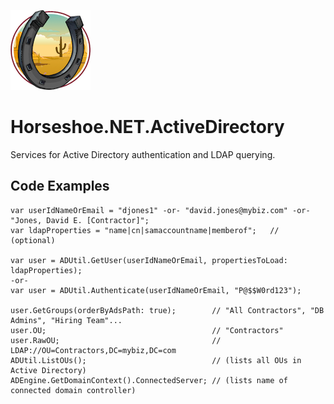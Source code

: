 ﻿![Horseshoe.NET icon](https://raw.githubusercontent.com/route595/Horseshoe.NET/refs/heads/main/assets/images/horseshoe-icon-128x128.png)

# Horseshoe.NET.ActiveDirectory

Services for Active Directory authentication and LDAP querying.

## Code Examples

```
var userIdNameOrEmail = "djones1" -or- "david.jones@mybiz.com" -or- "Jones, David E. [Contractor]";
var ldapProperties = "name|cn|samaccountname|memberof";   // (optional)

var user = ADUtil.GetUser(userIdNameOrEmail, propertiesToLoad: ldapProperties);
-or-
var user = ADUtil.Authenticate(userIdNameOrEmail, "P@$$W0rd123");

user.GetGroups(orderByAdsPath: true);        // "All Contractors", "DB Admins", "Hiring Team"...
user.OU;                                     // "Contractors"
user.RawOU;                                  // LDAP://OU=Contractors,DC=mybiz,DC=com
ADUtil.ListOUs();                            // (lists all OUs in Active Directory)
ADEngine.GetDomainContext().ConnectedServer; // (lists name of connected domain controller)
```
